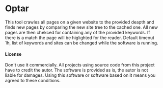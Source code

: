 # Optar

This tool crawles all pages on a given website to the provided deapth and finds new pages by comparing the new site tree to the cached one. All new pages are then chekced for containing any of the provided keywords. If there is a match the page will be higlighted for the reader. 
Default timeout 1h, list of keywords and sites can be changed while the software is running.
#### License
Don't use it commercially.
All projects using source code from this project have to credit the autor.
The software is provided as is, the autor is not liable for damages. 
Using this software or software based on it means you agreed to these conditions.